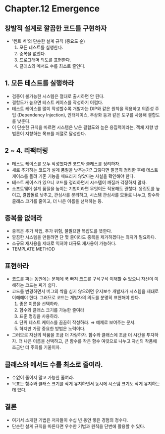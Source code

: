 # Chapter.12 Emergence

## 창발적 설계로 깔끔한 코드를 구현하자

- '켄트 벡'의 단순한 설계 규칙 (중요도 순)
    1. 모든 테스트를 실행한다.
    2. 중복을 없앤다.
    3. 프로그래머 의도를 표현한다.
    4. 클래스와 메서드 수를 최소로 줄인다.

## 1. 모든 테스트를 실행하라

- 검증이 불가능한 시스템은 절대로 출시하면 안 된다.
- 결합도가 높으면 테스트 케이스를 작성하기 어렵다.
- 테스트 케이스를 많이 작성할수록 개발자는 DIP와 같은 원칙을 적용하고 의존성 주입 (Dependency Injection), 인터페이스, 추상화 등과 같은 도구를 사용해 결합도를 낮춘다.
- 이 단순한 규칙을 따르면 시스템은 낮은 결합도와 높은 응집력이라는, 객체 지향 방법론이 지향하는 목표를 저절로 달성한다.

## 2 ~ 4. 리팩터링

- 테스트 케이스를 모두 작성했다면 코드와 클래스를 정리하자.
- 새로 추가하는 코드가 설계 품질을 낮추는가?
그렇다면 깔끔히 정리한 후에 테스트 케이스를 돌려 기존 기능을 깨뜨리지 않았다는 사실을 확인해야 한다.
- 테스트 케이스가 있으니 코드를 정리하면서 시스템이 깨질까 걱정하지 말자.
- 소프트웨어 설계 품질을 높이는 기법이라면 무엇이든 적용해도 괜찮다.
응집도를 높이고, 결합돌르 낮추고, 관심사를 분리하고, 시스템 관심사를 모듈로 나누고, 함수와 클래스 크기를 줄이고, 더 나은 이름을 선택하는 등.

## 중복을 없애라

- 중복은 추가 작업, 추가 위험, 불필요한 복잡도를 뜻한다.
- 깔끔한 시스템을 만들려면 단 몇 줄이라도 중복을 제거하겠다는 의지가 필요하다.
- 소규모 재사용을 제대로 익혀야 대규모 재사용이 가능하다.
- TEMPLATE METHOD

## 표현하라

- 코드를 짜는 동안에는 문제에 푹 빠져 코드를 구석구석 이해할 수 있으니 자신이 이해하는 코드는 짜기 쉽다.
- 코드를 변경하면서 버그의 싹을 심지 않으려면 유지보수 개발자가 시스템을 제대로 이해해야 한다.
그러므로 코드는 개발자의 의도를 분명히 표현해야 한다.
    1. 좋은 이름을 선택하라.
    2. 함수와 클래스 크기를 가능한 줄여라
    3. 표준 명칭을 사용하라.
    4. 단위 테스트 케이스를 꼼꼼히 작성하라.
    ⇒ 예제로 보여주는 문서.
    5. 하지만 가장 중요한 방법은 노력이다.
- 그러므로 자신의 작품을 조금 더 자랑하자.
함수와 클래스에 조금 더 시간을 투자하자.
더 나은 이름을 선택하고, 큰 함수를 작은 함수 여럿으로 나누고
자신의 작품에 조금만 더 주의를 기울이자.

## 클래스와 메서드 수를 최소로 줄여라.

- 수없이 줄이지 말고 가능한 줄여라.
- 목표는 함수와 클래스 크기를 작게 유지하면서 동시에 시스템 크기도 작게 유지하는 데 있다.

## 결론

- 여기서 소개한 기법은 저자들이 수십 년 동안 쌓은 경험의 정수다.
- 단순한 설계 규칙을 따른다면 우수한 기법과 원칙을 단번에 활용할 수 있다.
